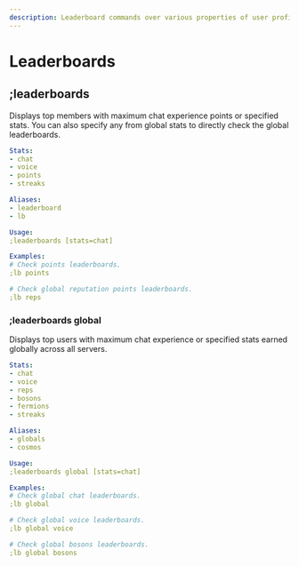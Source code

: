 ```yaml
---
description: Leaderboard commands over various properties of user profile.
---
```


# Leaderboards

## ;leaderboards

Displays top members with maximum chat experience points or specified stats. You can also specify any from global stats to directly check the global leaderboards.

```yaml
Stats:
- chat
- voice
- points
- streaks

Aliases:
- leaderboard
- lb

Usage:
;leaderboards [stats=chat]

Examples:
# Check points leaderboards.
;lb points

# Check global reputation points leaderboards.
;lb reps
```

### ;leaderboards global

Displays top users with maximum chat experience or specified stats earned globally across all servers.

```yaml
Stats:
- chat
- voice
- reps
- bosons
- fermions
- streaks

Aliases:
- globals
- cosmos

Usage:
;leaderboards global [stats=chat]

Examples:
# Check global chat leaderboards.
;lb global

# Check global voice leaderboards.
;lb global voice

# Check global bosons leaderboards.
;lb global bosons
```

